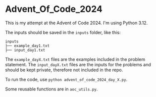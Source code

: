 # Advent_Of_Code_2024

This is my attempt at the Advent of Code 2024.
I'm using Python 3.12.

The inputs should be saved in the `inputs` folder, like this:

```
inputs
├── example_day1.txt
├── input_day1.txt
```

The `example_dayX.txt` files are the examples included in the problem statement.
The `input_dayX.txt` files are the inputs for the problems and should be kept private, therefore not included in the repo.

To run the code, use `python advent_of_code_2024_day_X.py`.

Some reusable functions are in `aoc_utils.py`.